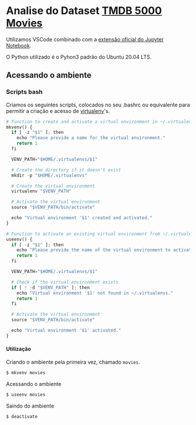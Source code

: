 
# Analise do Dataset [TMDB 5000 Movies](https://www.kaggle.com/datasets/tmdb/tmdb-movie-metadata)

Utilizamos VSCode combinado com a [extensão oficial do Jupyter Notebook](https://marketplace.visualstudio.com/items?itemName=ms-toolsai.jupyter).

O Python utilizado é o Pyhon3 padrão do Ubuntu 20.04 LTS.

## Acessando o ambiente
### Scripts bash
Criamos os seguintes scripts, colocados no seu .bashrc ou equivalente para permitir a criação e acesso de [virtualenv](https://virtualenv.pypa.io/en/latest/)'s.

```python
# Function to create and activate a virtual environment in ~/.virtualenvs
mkvenv() {
  if [ -z "$1" ]; then
    echo "Please provide a name for the virtual environment."
    return 1
  fi

  VENV_PATH="$HOME/.virtualenvs/$1"

  # Create the directory if it doesn't exist
  mkdir -p "$HOME/.virtualenvs"

  # Create the virtual environment
  virtualenv "$VENV_PATH"

  # Activate the virtual environment
  source "$VENV_PATH/bin/activate"

  echo "Virtual environment '$1' created and activated."
}

# Function to activate an existing virtual environment from ~/.virtualenvs
useenv() {
  if [ -z "$1" ]; then
    echo "Please provide the name of the virtual environment to activate."
    return 1
  fi

  VENV_PATH="$HOME/.virtualenvs/$1"

  # Check if the virtual environment exists
  if [ ! -d "$VENV_PATH" ]; then
    echo "Virtual environment '$1' not found in ~/.virtualenvs."
    return 1
  fi

  # Activate the virtual environment
  source "$VENV_PATH/bin/activate"

  echo "Virtual environment '$1' activated."
}
```

#### Utilização

Criando o ambiente pela primeira vez, chamado `movies`.
```bash
$ mkvenv movies
```

Acessando o ambiente
```bash
$ useenv movies
```

Saindo do ambiente 
```bash
$ deactivate
```